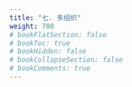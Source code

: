 ```yaml
---
title: "七. 多组织"
weight: 700
# bookFlatSection: false
# bookToc: true
# bookHidden: false
# bookCollapseSection: false
# bookComments: true
---
```

